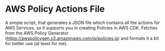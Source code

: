 # AWS Policy Actions File
A simple script, that generates a JSON file which contains all the actions for AWS Services, so it supports you in creating Policies in AWS CDK.
Fetches from the AWS Policy Generator (https://awspolicygen.s3.amazonaws.com/js/policies.js) and formats it a bit for better use (at least for me).